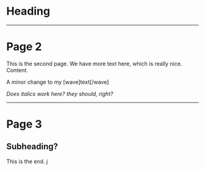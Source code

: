 # Heading

---

# Page 2

This is the second page. We have more text here, which is really nice.
Content.

A minor change to my [wave]text[/wave]

*Does italics work here? they should, right?*

---

# Page 3
## Subheading?
This is the end. 
j
